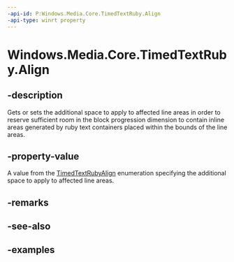 ```yaml
---
-api-id: P:Windows.Media.Core.TimedTextRuby.Align
-api-type: winrt property
---
```


# Windows.Media.Core.TimedTextRuby.Align

<!--
public Windows.Media.Core.TimedTextRubyAlign Align { get; set; }
-->


## -description

Gets or sets the additional space to apply to affected line areas in order to reserve sufficient room in the block progression dimension to contain inline areas generated by ruby text containers placed within the bounds of the line areas. 

## -property-value

A value from the [TimedTextRubyAlign](timedtextrubyalign.md) enumeration specifying the additional space to apply to affected line areas. 

## -remarks

## -see-also

## -examples



